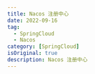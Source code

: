 ```yaml
---
title: Nacos 注册中心
date: 2022-09-16
tag:
  - SpringCloud
  - Nacos
category: [SpringCloud]
isOriginal: true
description: Nacos 注册中心
---
```



<!-- more -->

